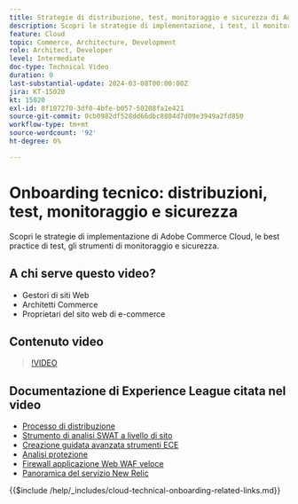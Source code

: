 ```yaml
---
title: Strategie di distribuzione, test, monitoraggio e sicurezza di Adobe Commerce Cloud
description: Scopri le strategie di implementazione, i test, il monitoraggio e la sicurezza di Adobe Commerce Cloud.
feature: Cloud
topic: Commerce, Architecture, Development
role: Architect, Developer
level: Intermediate
doc-type: Technical Video
duration: 0
last-substantial-update: 2024-03-08T00:00:00Z
jira: KT-15020
kt: 15020
exl-id: 8f107270-3df0-4bfe-b057-50208fa1e421
source-git-commit: 0cb0982df528dd66dbc8804d7d09e3949a2fd850
workflow-type: tm+mt
source-wordcount: '92'
ht-degree: 0%

---
```


# Onboarding tecnico: distribuzioni, test, monitoraggio e sicurezza

Scopri le strategie di implementazione di Adobe Commerce Cloud, le best practice di test, gli strumenti di monitoraggio e sicurezza.

## A chi serve questo video?

- Gestori di siti Web
- Architetti Commerce
- Proprietari del sito web di e-commerce

## Contenuto video

>[!VIDEO](https://video.tv.adobe.com/v/3427818?learn=on)

## Documentazione di Experience League citata nel video

- [Processo di distribuzione](https://experienceleague.adobe.com/docs/commerce-cloud-service/user-guide/develop/deploy/process.html)
- [Strumento di analisi SWAT a livello di sito](https://experienceleague.adobe.com/docs/commerce-operations/tools/site-wide-analysis-tool/intro.html)
- [Creazione guidata avanzata strumenti ECE](https://experienceleague.adobe.com/docs/commerce-cloud-service/user-guide/develop/deploy/smart-wizards.html)
- [Analisi protezione](https://experienceleague.adobe.com/docs/commerce-admin/systems/security/security-scan.html)
- [Firewall applicazione Web WAF veloce](https://experienceleague.adobe.com/docs/commerce-cloud-service/user-guide/cdn/fastly-waf-service.html)
- [Panoramica del servizio New Relic](https://experienceleague.adobe.com/docs/commerce-cloud-service/user-guide/monitor/new-relic/new-relic-service.html)

{{$include /help/_includes/cloud-technical-onboarding-related-links.md}}

